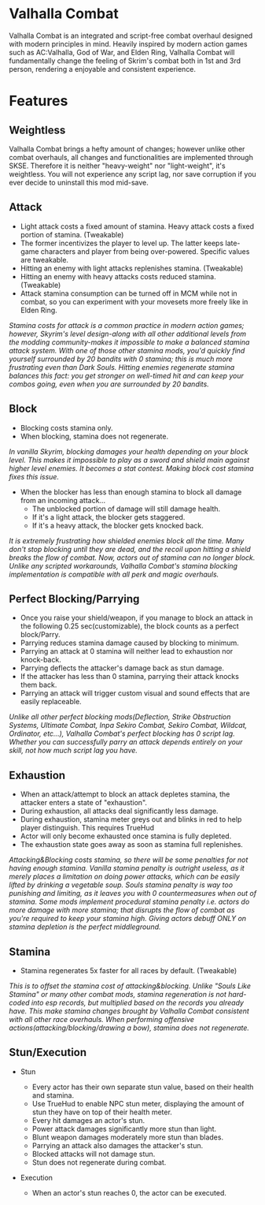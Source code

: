 # Valhalla Combat
  Valhalla Combat is an integrated and script-free combat overhaul designed with modern principles in mind. Heavily inspired by modern action games such as AC:Valhalla, God of War, and Elden Ring, Valhalla Combat will fundamentally change the feeling of Skrim's combat both in 1st and 3rd person, rendering a enjoyable and consistent experience.
# **Features**

## **Weightless**
Valhalla Combat brings a hefty amount of changes; however unlike other combat overhauls, all changes and functionalities are implemented through SKSE. Therefore it is neither "heavy-weight" nor "light-weight", it's weightless. You will not experience any script lag, nor save corruption if you ever decide to uninstall this mod mid-save. 

## **Attack**
- Light attack costs a fixed amount of stamina. Heavy attack costs a fixed portion of stamina. (Tweakable)
- The former incentivizes the player to level up. The latter keeps late-game characters and player from being over-powered. Specific values are tweakable.
- Hitting an enemy with light attacks replenishes stamina. (Tweakable)
- Hitting an enemy with heavy attacks costs reduced stamina. (Tweakable)
- Attack stamina consumption can be turned off in MCM while not in combat, so you can experiment with your movesets more freely like in Elden Ring.

_Stamina costs for attack is a common practice in modern action games; however, Skyrim's level design-along with all other additional levels from the modding community-makes it impossible to make a balanced stamina attack system. With one of those other stamina mods, you'd quickly find yourself surrounded by 20 bandits with 0 stamina; this is much more frustrating even than Dark Souls. Hitting enemies regenerate stamina balances this fact: you get stronger on well-timed hit and can keep your combos going, even when you are surrounded by 20 bandits._

## **Block**
- Blocking costs stamina only.
- When blocking, stamina does not regenerate.<br/>

_In vanilla Skyrim, blocking damages your health depending on your block level. This makes it impossible to play as a sword and shield main against higher level enemies. It becomes a stat contest. Making block cost stamina fixes this issue._
- When the blocker has less than enough stamina to block all damage from an incoming attack...
  - The unblocked portion of damage will still damage health.
  - If it's a light attack, the blocker gets staggered.
  - If it's a heavy attack, the blocker gets knocked back.<br/>

_It is extremely frustrating how shielded enemies block all the time. Many don't stop blocking until they are dead, and the recoil upon hitting a shield breaks the flow of combat. Now, actors out of stamina can no longer block.
Unlike any scripted workarounds, Valhalla Combat's stamina blocking implementation is compatible with all perk and magic overhauls._

## **Perfect Blocking/Parrying**
- Once you raise your shield/weapon, if you manage to block an attack in the following 0.25 sec(customizable), the block counts as a perfect block/Parry.
- Parrying reduces stamina damage caused by blocking to minimum.
- Parrying an attack at 0 stamina will neither lead to exhaustion nor knock-back.
- Parrying deflects the attacker's damage back as stun damage. 
- If the attacker has less than 0 stamina, parrying their attack knocks them back.
- Parrying an attack will trigger custom visual and sound effects that are easily replaceable. 

_Unlike all other perfect blocking mods(Deflection, Strike Obstruction Systems, Ultimate Combat, Inpa Sekiro Combat, Sekiro Combat, Wildcat, Ordinator, etc...), Valhalla Combat's perfect blocking has 0 script lag. Whether you can successfully parry an attack depends entirely on your skill, not how much script lag you have._

## **Exhaustion**
- When an attack/attempt to block an attack depletes stamina, the attacker enters a state of "exhaustion".
- During exhaustion, all attacks deal significantly less damage.
- During exhaustion, stamina meter greys out and blinks in red to help player distinguish. This requires TrueHud
- Actor will only become exhausted once stamina is fully depleted. 
- The exhaustion state goes away as soon as stamina full replenishes.

_Attacking&Blocking costs stamina, so there will be some penalties for not having enough stamina. Vanilla stamina penalty is outright useless, as it merely places a limitation on doing power attacks, which can be easily lifted by drinking a vegetable soup. Souls stamina penalty is way too punishing and limiting, as it leaves you with 0 countermeasures when out of stamina. Some mods implement procedural stamina penalty i.e. actors do more damage with more stamina; that disrupts the flow of combat as you're required to keep your stamina high. Giving actors debuff ONLY on stamina depletion is the perfect middleground._

## **Stamina**
- Stamina regenerates 5x faster for all races by default. (Tweakable)

_This is to offset the stamina cost of attacking&blocking. Unlike "Souls Like Stamina" or many other combat mods, stamina regeneration is not hard-coded into esp records, but multiplied based on the records you already have. This make stamina changes brought by Valhalla Combat consistent with all other race overhauls. 
When performing offensive actions(attacking/blocking/drawing a bow), stamina does not regenerate._

## **Stun/Execution**
- Stun
  - Every actor has their own separate stun value, based on their health and stamina.
  - Use TrueHud to enable NPC stun meter, displaying the amount of stun they have on top of their health meter.
  - Every hit damages an actor's stun. 
  - Power attack damages significantly more stun than light. 
  - Blunt weapon damages moderately more stun than blades.
  - Parrying an attack also damages the attacker's stun.
  - Blocked attacks will not damage stun. 
  - Stun does not regenerate during combat.

- Execution
  - When an actor's stun reaches 0, the actor can be executed.
